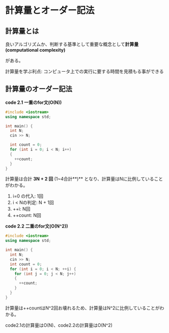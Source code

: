# 計算量とオーダー記法

## 計算量とは

良いアルゴリズムか、判断する基準として重要な概念として**計算量(computational complexity)** 

がある。

計算量を学ぶ利点: コンピュータ上での実行に要する時間を見積もる事ができる

## 計算量のオーダー記法

**code 2.1 一重のfor文(O(N))**

```cpp
#include <iostream>
using namespace std;

int main() {
  int N;
  cin >> N;

  int count = 0;
  for (int i = 0; i < N; i++)
  {
    ++count;
  }
}
```

計算量は合計 **3N + 2 回** (1~4合計**)** となり、計算量はNに比例していることがわかる。

1. i=0 の代入: 1回
2. i < Nの判定: N + 1回
3. ++i: N回
4. ++count: N回

**code 2.2 二重のfor文(O(N^2))**

```cpp
#include <iostream>
using namespace std;

int main() {
  int N;
  cin >> N;
  int count = 0;
  for (int i = 0; i < N; ++i) {
    for (int j = 0; j < N; j++)
    {
      ++count;
    }
  }
}
```

計算量は++countはN^2回お壊れるため、計算量はN^2に比例していることがわかる。

code2.1の計算量はO(N)、code2.2の計算量はO(N^2)